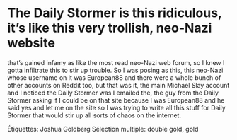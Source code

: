 # The Daily Stormer is this ridiculous, it’s like this very trollish, neo-Nazi website
that’s gained infamy as like the most read neo-Nazi web forum, so I knew I gotta
infiltrate this to stir up trouble. So I was posing as this, this neo-Nazi whose
username on it was European88 and there were a whole bunch of other accounts
on Reddit too, but that was it, the main Michael Slay account and I noticed the
Daily Stormer was  I emailed the, the guy from the Daily Stormer asking if I
could be on that site because I was European88 and he said yes and let me on the
site so I was trying to write all this stuff for Daily Stormer that would stir up all
sorts of chaos on the internet.

Étiquettes: Joshua Goldberg
Sélection multiple: double gold, gold